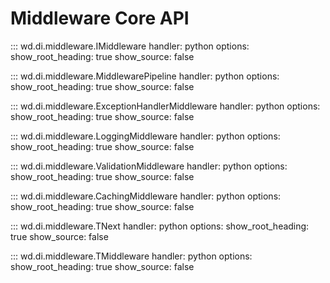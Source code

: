 # Middleware Core API

::: wd.di.middleware.IMiddleware
    handler: python
    options:
      show_root_heading: true
      show_source: false

::: wd.di.middleware.MiddlewarePipeline
    handler: python
    options:
      show_root_heading: true
      show_source: false

::: wd.di.middleware.ExceptionHandlerMiddleware
    handler: python
    options:
      show_root_heading: true
      show_source: false

::: wd.di.middleware.LoggingMiddleware
    handler: python
    options:
      show_root_heading: true
      show_source: false

::: wd.di.middleware.ValidationMiddleware
    handler: python
    options:
      show_root_heading: true
      show_source: false

::: wd.di.middleware.CachingMiddleware
    handler: python
    options:
      show_root_heading: true
      show_source: false

::: wd.di.middleware.TNext
    handler: python
    options:
      show_root_heading: true
      show_source: false

::: wd.di.middleware.TMiddleware
    handler: python
    options:
      show_root_heading: true
      show_source: false
